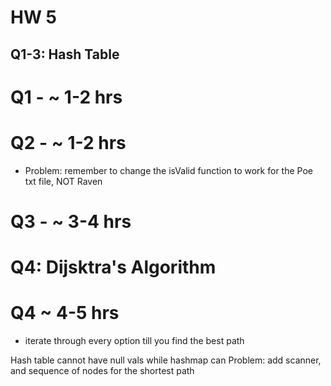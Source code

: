 # HW 5
## Q1-3: Hash Table
# Q1 - ~ 1-2 hrs

# Q2 - ~ 1-2 hrs
- Problem: remember to change the isValid function to work for the Poe txt file, NOT Raven
# Q3 - ~ 3-4 hrs

# Q4: Dijsktra's Algorithm
# Q4 ~ 4-5 hrs
- iterate through every option till you find the best path


Hash table cannot have null vals while hashmap can
Problem: add scanner, and sequence of nodes for the shortest path
